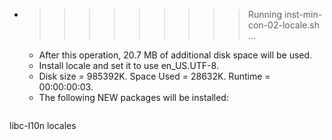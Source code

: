* >>>>>>>>> Running inst-min-con-02-locale.sh ...
  * After this operation, 20.7 MB of additional disk space will be used.
  * Install locale and set it to use en_US.UTF-8.
  * Disk size = 985392K. Space Used = 28632K. Runtime = 00:00:00:03.
  * The following NEW packages will be installed:
  ```bash
libc-l10n locales
  ```
